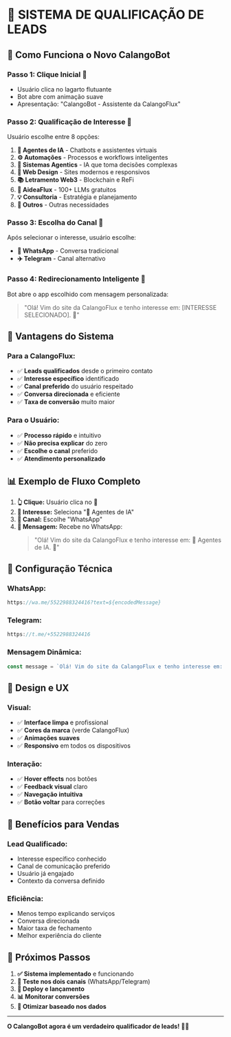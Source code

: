 # 🎯 SISTEMA DE QUALIFICAÇÃO DE LEADS

## 🚀 **Como Funciona o Novo CalangoBot**

### **Passo 1: Clique Inicial** 🦎
- Usuário clica no lagarto flutuante
- Bot abre com animação suave
- Apresentação: "CalangoBot - Assistente da CalangoFlux"

### **Passo 2: Qualificação de Interesse** 🎯
Usuário escolhe entre 8 opções:

1. **🤖 Agentes de IA** - Chatbots e assistentes virtuais
2. **⚙️ Automações** - Processos e workflows inteligentes  
3. **🧠 Sistemas Agentics** - IA que toma decisões complexas
4. **🎨 Web Design** - Sites modernos e responsivos
5. **📚 Letramento Web3** - Blockchain e ReFi
6. **🚀 AideaFlux** - 100+ LLMs gratuitos
7. **💡 Consultoria** - Estratégia e planejamento
8. **🎯 Outros** - Outras necessidades

### **Passo 3: Escolha do Canal** 📱
Após selecionar o interesse, usuário escolhe:

- **📱 WhatsApp** - Conversa tradicional
- **✈️ Telegram** - Canal alternativo

### **Passo 4: Redirecionamento Inteligente** 🎪
Bot abre o app escolhido com mensagem personalizada:

> "Olá! Vim do site da CalangoFlux e tenho interesse em: [INTERESSE SELECIONADO]. 🦎"

## 🎯 **Vantagens do Sistema**

### **Para a CalangoFlux:**
- ✅ **Leads qualificados** desde o primeiro contato
- ✅ **Interesse específico** identificado
- ✅ **Canal preferido** do usuário respeitado
- ✅ **Conversa direcionada** e eficiente
- ✅ **Taxa de conversão** muito maior

### **Para o Usuário:**
- ✅ **Processo rápido** e intuitivo
- ✅ **Não precisa explicar** do zero
- ✅ **Escolhe o canal** preferido
- ✅ **Atendimento personalizado**

## 📊 **Exemplo de Fluxo Completo**

1. **👆 Clique:** Usuário clica no 🦎
2. **🎯 Interesse:** Seleciona "🤖 Agentes de IA"
3. **📱 Canal:** Escolhe "WhatsApp"
4. **💬 Mensagem:** Recebe no WhatsApp:
   > "Olá! Vim do site da CalangoFlux e tenho interesse em: 🤖 Agentes de IA. 🦎"

## 🔧 **Configuração Técnica**

### **WhatsApp:**
```javascript
https://wa.me/5522988324416?text=${encodedMessage}
```

### **Telegram:**
```javascript
https://t.me/+5522988324416
```

### **Mensagem Dinâmica:**
```javascript
const message = `Olá! Vim do site da CalangoFlux e tenho interesse em: ${userInterest}. 🦎`
```

## 🎨 **Design e UX**

### **Visual:**
- ✅ **Interface limpa** e profissional
- ✅ **Cores da marca** (verde CalangoFlux)
- ✅ **Animações suaves**
- ✅ **Responsivo** em todos os dispositivos

### **Interação:**
- ✅ **Hover effects** nos botões
- ✅ **Feedback visual** claro
- ✅ **Navegação intuitiva**
- ✅ **Botão voltar** para correções

## 🚀 **Benefícios para Vendas**

### **Lead Qualificado:**
- Interesse específico conhecido
- Canal de comunicação preferido
- Usuário já engajado
- Contexto da conversa definido

### **Eficiência:**
- Menos tempo explicando serviços
- Conversa direcionada
- Maior taxa de fechamento
- Melhor experiência do cliente

## 🎯 **Próximos Passos**

1. **✅ Sistema implementado** e funcionando
2. **📱 Teste nos dois canais** (WhatsApp/Telegram)
3. **🚀 Deploy e lançamento**
4. **📊 Monitorar conversões**
5. **🔄 Otimizar baseado nos dados**

---

**O CalangoBot agora é um verdadeiro qualificador de leads!** 🎯🦎